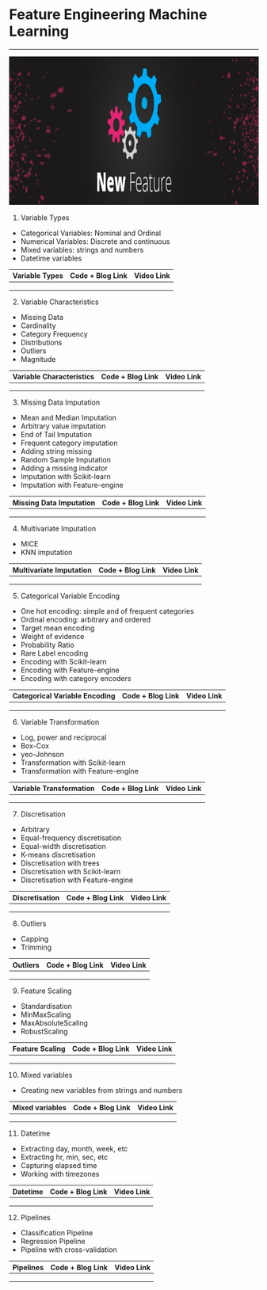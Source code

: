 # Feature Engineering Machine Learning
<hr>

<p align="center">
  <kbd><img src="https://github.com/MvMukesh/Feature-Engineering-ML/blob/main/images/features.png" height='300' width='600'/> </kbd>


1. Variable Types
  * Categorical Variables: Nominal and Ordinal
  * Numerical Variables: Discrete and continuous
  * Mixed variables: strings and numbers
  * Datetime variables

| Variable Types | Code + Blog Link| Video Link |
|---------------------|-----------------|------------|
| | | |
| | | |
| | | |

2. Variable Characteristics
  * Missing Data
  * Cardinality
  * Category Frequency
  * Distributions
  * Outliers
  * Magnitude

| Variable Characteristics | Code + Blog Link| Video Link |
|---------------------|-----------------|------------|
| | | |
| | | |
| | | |

3. Missing Data Imputation
  * Mean and Median Imputation
  * Arbitrary value imputation
  * End of Tail Imputation
  * Frequent category imputation
  * Adding string missing
  * Random Sample Imputation
  * Adding a missing indicator
  * Imputation with Scikit-learn
  * Imputation with Feature-engine

| Missing Data Imputation | Code + Blog Link| Video Link |
|-------------------------|-----------------|------------|
| | | |
| | | |
| | | |

4. Multivariate Imputation
  * MICE
  * KNN imputation

| Multivariate Imputation | Code + Blog Link| Video Link |
|-------------------------|-----------------|------------|
| | | |
| | | |
| | | |

5. Categorical Variable Encoding
  * One hot encoding: simple and of frequent categories
  * Ordinal encoding: arbitrary and ordered
  * Target mean encoding
  * Weight of evidence
  * Probability Ratio
  * Rare Label encoding
  * Encoding with Scikit-learn
  * Encoding with Feature-engine
  * Encoding with category encoders

| Categorical Variable Encoding | Code + Blog Link| Video Link |
|-------------------------|-----------------|------------|
| | | |
| | | |
| | | |

6. Variable Transformation
  * Log, power and reciprocal
  * Box-Cox
  * yeo-Johnson
  * Transformation with Scikit-learn
  * Transformation with Feature-engine

| Variable Transformation | Code + Blog Link| Video Link |
|-------------------------|-----------------|------------|
| | | |
| | | |
| | | |

7. Discretisation
  * Arbitrary
  * Equal-frequency discretisation
  * Equal-width discretisation
  * K-means discretisation
  * Discretisation with trees
  * Discretisation with Scikit-learn
  * Discretisation with Feature-engine

| Discretisation | Code + Blog Link| Video Link |
|----------------|-----------------|------------|
| | | |
| | | |
| | | |

8. Outliers
  * Capping
  * Trimming

| Outliers | Code + Blog Link| Video Link |
|----------------|-----------------|------------|
| | | |
| | | |
| | | |

9. Feature Scaling
  * Standardisation
  * MinMaxScaling
  * MaxAbsoluteScaling
  * RobustScaling
 
| Feature Scaling | Code + Blog Link| Video Link |
|-----------------|-----------------|------------|
| | | |
| | | |
| | | |

10. Mixed variables
  * Creating new variables from strings and numbers

| Mixed variables | Code + Blog Link| Video Link |
|-----------------|-----------------|------------|
| | | |
| | | |
| | | |
  
 11. Datetime
  * Extracting day, month, week, etc
  * Extracting hr, min, sec, etc
  * Capturing elapsed time
  * Working with timezones 
  
| Datetime | Code + Blog Link| Video Link |
|----------|-----------------|------------|
| | | |
| | | |
| | | |

12. Pipelines
  * Classification Pipeline
  * Regression Pipeline
  * Pipeline with cross-validation

| Pipelines | Code + Blog Link| Video Link |
|----------|-----------------|------------|
| | | |
| | | |
| | | |  
